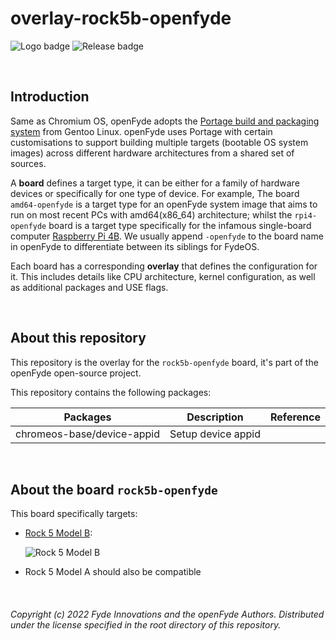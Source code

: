 # overlay-rock5b-openfyde

![Logo badge](https://img.shields.io/endpoint?url=https%3A%2F%2Fopenfyde-badge-wivuxrq8xzvh.runkit.sh%2F) ![Release badge](https://img.shields.io/github/v/release/openFyde/overlay-rock5b-openfyde?label=latest%20release%20image)


<br>

## Introduction
Same as Chromium OS, openFyde adopts the [Portage build and packaging system](https://wiki.gentoo.org/wiki/Portage) from Gentoo Linux. openFyde uses Portage with certain customisations to support building multiple targets (bootable OS system images) across different hardware architectures from a shared set of sources.

A **board** defines a target type, it can be either for a family of hardware devices or specifically for one type of device. For example, The board `amd64-openfyde` is a target type for an openFyde system image that aims to run on most recent PCs with amd64(x86_64) architecture; whilst the `rpi4-openfyde` board is a target type specifically for the infamous single-board computer [Raspberry Pi 4B](https://www.raspberrypi.com/products/raspberry-pi-4-model-b/). We usually append `-openfyde` to the board name in openFyde to differentiate between its siblings for FydeOS.

Each board has a corresponding **overlay** that defines the configuration for it. This includes details like CPU architecture, kernel configuration, as well as additional packages and USE flags.

<br>

## About this repository
This repository is the overlay for the `rock5b-openfyde` board, it's part of the openFyde open-source project.

This repository contains the following packages:


| Packages                   | Description        | Reference |
|----------------------------|--------------------|-----------|
| chromeos-base/device-appid | Setup device appid |           |

<br>


## About the board `rock5b-openfyde`
This board specifically targets:

- [Rock 5 Model B](https://wiki.radxa.com/Rock5/5b):

    ![Rock 5 Model B](https://wiki.radxa.com/mw/images/thumb/2/25/Start_5b.png/660px-Start_5b.png)

- Rock 5 Model A should also be compatible


<br>

###### Copyright (c) 2022 Fyde Innovations and the openFyde Authors. Distributed under the license specified in the root directory of this repository.
